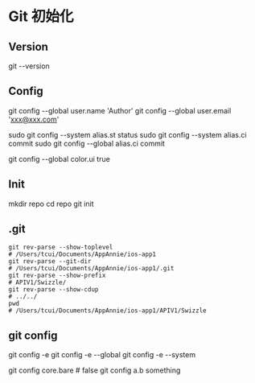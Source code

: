 # Git 初始化

## Version

git --version


## Config

git config --global user.name 'Author'
git config --global user.email 'xxx@xxx.com'

sudo git config --system alias.st status
sudo git config --system alias.ci commit
sudo git config --global alias.ci commit

git config --global color.ui true

## Init

mkdir repo
cd repo
git init

## .git

```
git rev-parse --show-toplevel
# /Users/tcui/Documents/AppAnnie/ios-app1
git rev-parse --git-dir
# /Users/tcui/Documents/AppAnnie/ios-app1/.git
git rev-parse --show-prefix
# APIV1/Swizzle/
git rev-parse --show-cdup
# ../../
pwd
# /Users/tcui/Documents/AppAnnie/ios-app1/APIV1/Swizzle
```

## git config

git config -e
git config -e --global
git config -e --system

git config core.bare # false
git config a.b something











